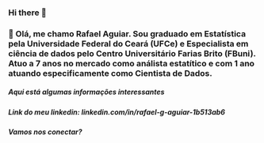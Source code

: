 ### Hi there 👋

### 🔭 Olá, me chamo Rafael Aguiar. Sou graduado em Estatística pela Universidade Federal do Ceará (UFCe) e Especialista em ciência de dados pelo Centro Universitário Farias Brito (FBuni). Atuo a 7 anos no mercado como análista estatítico e com 1 ano atuando especificamente como Cientista de Dados.

##### Aqui está algumas informações interessantes

##### Link do meu linkedin: linkedin.com/in/rafael-g-aguiar-1b513ab6

##### Vamos nos conectar?


